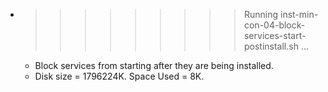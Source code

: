 * >>>>>>>>> Running inst-min-con-04-block-services-start-postinstall.sh ...
  * Block services from starting after they are being installed.
  * Disk size = 1796224K. Space Used = 8K.
